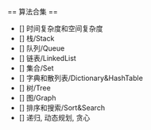 == 算法合集 ==
* [] 时间复杂度和空间复杂度
* [] 栈/Stack
* [] 队列/Queue
* [] 链表/LinkedList
* [] 集合/Set
* [] 字典和散列表/Dictionary&HashTable
* [] 树/Tree
* [] 图/Graph
* [] 排序和搜索/Sort&Search
* [] 递归, 动态规划, 贪心
